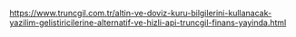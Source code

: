 https://www.truncgil.com.tr/altin-ve-doviz-kuru-bilgilerini-kullanacak-yazilim-gelistiricilerine-alternatif-ve-hizli-api-truncgil-finans-yayinda.html
